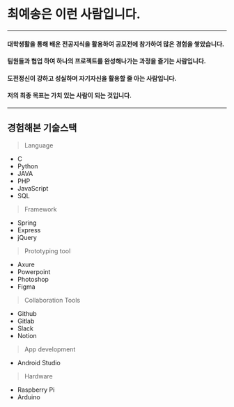 # 최예송은 이런 사람입니다.

---

#### 대학생활을 통해 배운 전공지식을 활용하여 공모전에 참가하여 많은 경험을 쌓았습니다. 
#### 팀원들과 협업 하여 하나의 프로젝트를 완성해나가는 과정을 즐기는 사람입니다. 
#### 도전정신이 강하고 성실하며 자기자신을 활용할 줄 아는 사람입니다. 
#### 저의 최종 목표는 가치 있는 사람이 되는 것입니다.

---

## 경험해본 기술스택


> Language 
 - C
 - Python
 - JAVA
 - PHP
 - JavaScript
 - SQL


> Framework
 - Spring
 - Express
 - jQuery


> Prototyping tool
 - Axure
 - Powerpoint
 - Photoshop
 - Figma


> Collaboration Tools
 - Github
 - Gitlab
 - Slack
 - Notion


> App development
 - Android Studio


> Hardware
 - Raspberry Pi
 - Arduino
